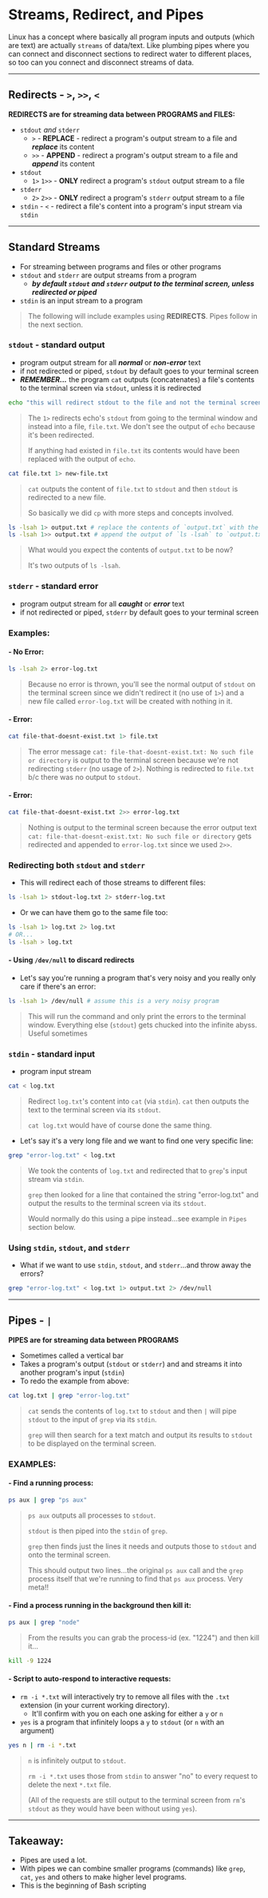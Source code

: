 # Streams, Redirect, and Pipes

Linux has a concept where basically all program inputs and outputs (which are text) are actually `streams` of data/text. Like plumbing pipes where you can connect and disconnect sections to redirect water to different places, so too can you connect and disconnect streams of data.

---

## Redirects - `>`, `>>`, `<`

**REDIRECTS are for streaming data between PROGRAMS and FILES:**

- `stdout` _and_ `stderr`
  - `>` - **REPLACE** - redirect a program's output stream to a file and **_replace_** its content
  - `>>` - **APPEND** - redirect a program's output stream to a file and **_append_** its content
- `stdout`
  - `1>` `1>>` - **ONLY** redirect a program's `stdout` output stream to a file
- `stderr`
  - `2>` `2>>` - **ONLY** redirect a program's `stderr` output stream to a file
- `stdin` - `<` - redirect a file's content into a program's input stream via `stdin`

---

## Standard Streams

- For streaming between programs and files or other programs
- `stdout` and `stderr` are output streams from a program
  - **_by default `stdout` and `stderr` output to the terminal screen, unless redirected or piped_**
- `stdin` is an input stream to a program

> The following will include examples using **REDIRECTS**. Pipes follow in the next section.

### `stdout` - standard output

- program output stream for all **_normal_** or **_non-error_** text
- if not redirected or piped, `stdout` by default goes to your terminal screen
- **_REMEMBER..._** the program `cat` outputs (concatenates) a file's contents to the terminal screen via `stdout`, unless it is redirected

```sh
echo "this will redirect stdout to the file and not the terminal screen" 1> file.txt
```

> The `1>` redirects echo's `stdout` from going to the terminal window and instead into a file, `file.txt`. We don't see the output of `echo` because it's been redirected.
>
> If anything had existed in `file.txt` its contents would have been replaced with the output of `echo`.

```sh
cat file.txt 1> new-file.txt
```

> `cat` outputs the content of `file.txt` to `stdout` and then `stdout` is redirected to a new file.
>
> So basically we did `cp` with more steps and concepts involved.

```sh
ls -lsah 1> output.txt # replace the contents of `output.txt` with the output of `ls -lsah`
ls -lsah 1>> output.txt # append the output of `ls -lsah` to `output.txt`
```

> What would you expect the contents of `output.txt` to be now?
>
> It's two outputs of `ls -lsah`.

### `stderr` - standard error

- program output stream for all **_caught_** or **_error_** text
- if not redirected or piped, `stderr` by default goes to your terminal screen

### Examples:

#### \- No Error:

```sh
ls -lsah 2> error-log.txt
```

> Because no error is thrown, you'll see the normal output of `stdout` on the terminal screen since we didn't redirect it (no use of `1>`) and a new file called `error-log.txt` will be created with nothing in it.

#### \- Error:

```sh
cat file-that-doesnt-exist.txt 1> file.txt
```

> The error message `cat: file-that-doesnt-exist.txt: No such file or directory` is output to the terminal screen because we're not redirecting `stderr` (no usage of `2>`). Nothing is redirected to `file.txt` b/c there was no output to `stdout`.

#### \- Error:

```sh
cat file-that-doesnt-exist.txt 2>> error-log.txt
```

> Nothing is output to the terminal screen because the error output text `cat: file-that-doesnt-exist.txt: No such file or directory` gets redirected and appended to `error-log.txt` since we used `2>>`.

### Redirecting both `stdout` and `stderr`

- This will redirect each of those streams to different files:

```sh
ls -lsah 1> stdout-log.txt 2> stderr-log.txt
```

- Or we can have them go to the same file too:

```sh
ls -lsah 1> log.txt 2> log.txt
# OR...
ls -lsah > log.txt
```

#### \- Using `/dev/null` to discard redirects

- Let's say you're running a program that's very noisy and you really only care if there's an error:

```sh
ls -lsah 1> /dev/null # assume this is a very noisy program
```

> This will run the command and only print the errors to the terminal window. Everything else (`stdout`) gets chucked into the infinite abyss. Useful sometimes

### `stdin` - standard input

- program input stream

```sh
cat < log.txt
```

> Redirect `log.txt`'s content into `cat` (via `stdin`). `cat` then outputs the text to the terminal screen via its `stdout`.
>
> `cat log.txt` would have of course done the same thing.

- Let's say it's a very long file and we want to find one very specific line:

```sh
grep "error-log.txt" < log.txt
```

> We took the contents of `log.txt` and redirected that to `grep`'s input stream via `stdin`.
>
> `grep` then looked for a line that contained the string "error-log.txt" and output the results to the terminal screen via its `stdout`.
>
> Would normally do this using a pipe instead...see example in `Pipes` section below.

### Using `stdin`, `stdout`, and `stderr`

- What if we want to use `stdin`, `stdout`, and `stderr`...and throw away the errors?

```sh
grep "error-log.txt" < log.txt 1> output.txt 2> /dev/null
```

---

## Pipes - `|`

**PIPES are for streaming data between PROGRAMS**

- Sometimes called a vertical bar
- Takes a program's output (`stdout` or `stderr`) and and streams it into another program's input (`stdin`)
- To redo the example from above:

```sh
cat log.txt | grep "error-log.txt"
```

> `cat` sends the contents of `log.txt` to `stdout` and then `|` will pipe `stdout` to the input of `grep` via its `stdin`.
>
> `grep` will then search for a text match and output its results to `stdout` to be displayed on the terminal screen.

### EXAMPLES:

#### \- Find a running process:

```sh
ps aux | grep "ps aux"
```

> `ps aux` outputs all processes to `stdout`.
>
> `stdout` is then piped into the `stdin` of `grep`.
>
> `grep` then finds just the lines it needs and outputs those to `stdout` and onto the terminal screen.
>
> This should output two lines...the original `ps aux` call and the `grep` process itself that we're running to find that `ps aux` process. Very meta!!

#### \- Find a process running in the background then kill it:

```sh
ps aux | grep "node"
```

> From the results you can grab the process-id (ex. "1224") and then kill it...

```sh
kill -9 1224
```

#### \- Script to auto-respond to interactive requests:

- `rm -i *.txt` will interactively try to remove all files with the `.txt` extension (in your current working directory).
  - It'll confirm with you on each one asking for either a `y` or `n`
- `yes` is a program that infinitely loops a `y` to `stdout` (or `n` with an argument)

```sh
yes n | rm -i *.txt
```

> `n` is infinitely output to `stdout`.
>
> `rm -i *.txt` uses those from `stdin` to answer "no" to every request to delete the next `*.txt` file.
>
> (All of the requests are still output to the terminal screen from `rm`'s `stdout` as they would have been without using `yes`).

---

## Takeaway:

- Pipes are used a lot.
- With pipes we can combine smaller programs (commands) like `grep`, `cat`, `yes` and others to make higher level programs.
- This is the beginning of Bash scripting

